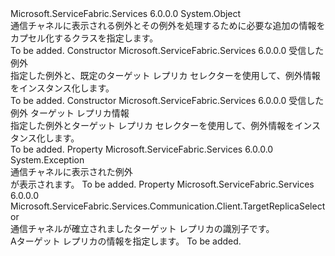 <Type Name="ExceptionInformation" FullName="Microsoft.ServiceFabric.Services.Communication.Client.ExceptionInformation">
  <TypeSignature Language="C#" Value="public sealed class ExceptionInformation" />
  <TypeSignature Language="ILAsm" Value=".class public auto ansi sealed beforefieldinit ExceptionInformation extends System.Object" />
  <TypeSignature Language="DocId" Value="T:Microsoft.ServiceFabric.Services.Communication.Client.ExceptionInformation" />
  <TypeSignature Language="VB.NET" Value="Public NotInheritable Class ExceptionInformation" />
  <TypeSignature Language="F#" Value="type ExceptionInformation = class" />
  <AssemblyInfo>
    <AssemblyName>Microsoft.ServiceFabric.Services</AssemblyName>
    <AssemblyVersion>6.0.0.0</AssemblyVersion>
  </AssemblyInfo>
  <Base>
    <BaseTypeName>System.Object</BaseTypeName>
  </Base>
  <Interfaces />
  <Docs>
    <summary>
            通信チャネルに表示される例外とその例外を処理するために必要な追加の情報をカプセル化するクラスを指定します。
            </summary>
    <remarks>To be added.</remarks>
  </Docs>
  <Members>
    <Member MemberName=".ctor">
      <MemberSignature Language="C#" Value="public ExceptionInformation (Exception exception);" />
      <MemberSignature Language="ILAsm" Value=".method public hidebysig specialname rtspecialname instance void .ctor(class System.Exception exception) cil managed" />
      <MemberSignature Language="DocId" Value="M:Microsoft.ServiceFabric.Services.Communication.Client.ExceptionInformation.#ctor(System.Exception)" />
      <MemberSignature Language="F#" Value="new Microsoft.ServiceFabric.Services.Communication.Client.ExceptionInformation : Exception -&gt; Microsoft.ServiceFabric.Services.Communication.Client.ExceptionInformation" Usage="new Microsoft.ServiceFabric.Services.Communication.Client.ExceptionInformation exception" />
      <MemberType>Constructor</MemberType>
      <AssemblyInfo>
        <AssemblyName>Microsoft.ServiceFabric.Services</AssemblyName>
        <AssemblyVersion>6.0.0.0</AssemblyVersion>
      </AssemblyInfo>
      <Parameters>
        <Parameter Name="exception" Type="System.Exception" />
      </Parameters>
      <Docs>
        <param name="exception">受信した例外</param>
        <summary>
            指定した例外と、既定のターゲット レプリカ セレクターを使用して、例外情報をインスタンス化します。
            </summary>
        <remarks>To be added.</remarks>
      </Docs>
    </Member>
    <Member MemberName=".ctor">
      <MemberSignature Language="C#" Value="public ExceptionInformation (Exception exception, Microsoft.ServiceFabric.Services.Communication.Client.TargetReplicaSelector targetReplica);" />
      <MemberSignature Language="ILAsm" Value=".method public hidebysig specialname rtspecialname instance void .ctor(class System.Exception exception, valuetype Microsoft.ServiceFabric.Services.Communication.Client.TargetReplicaSelector targetReplica) cil managed" />
      <MemberSignature Language="DocId" Value="M:Microsoft.ServiceFabric.Services.Communication.Client.ExceptionInformation.#ctor(System.Exception,Microsoft.ServiceFabric.Services.Communication.Client.TargetReplicaSelector)" />
      <MemberSignature Language="F#" Value="new Microsoft.ServiceFabric.Services.Communication.Client.ExceptionInformation : Exception * Microsoft.ServiceFabric.Services.Communication.Client.TargetReplicaSelector -&gt; Microsoft.ServiceFabric.Services.Communication.Client.ExceptionInformation" Usage="new Microsoft.ServiceFabric.Services.Communication.Client.ExceptionInformation (exception, targetReplica)" />
      <MemberType>Constructor</MemberType>
      <AssemblyInfo>
        <AssemblyName>Microsoft.ServiceFabric.Services</AssemblyName>
        <AssemblyVersion>6.0.0.0</AssemblyVersion>
      </AssemblyInfo>
      <Parameters>
        <Parameter Name="exception" Type="System.Exception" />
        <Parameter Name="targetReplica" Type="Microsoft.ServiceFabric.Services.Communication.Client.TargetReplicaSelector" />
      </Parameters>
      <Docs>
        <param name="exception">受信した例外</param>
        <param name="targetReplica">ターゲット レプリカ情報</param>
        <summary>
            指定した例外とターゲット レプリカ セレクターを使用して、例外情報をインスタンス化します。
            </summary>
        <remarks>To be added.</remarks>
      </Docs>
    </Member>
    <Member MemberName="Exception">
      <MemberSignature Language="C#" Value="public Exception Exception { get; }" />
      <MemberSignature Language="ILAsm" Value=".property instance class System.Exception Exception" />
      <MemberSignature Language="DocId" Value="P:Microsoft.ServiceFabric.Services.Communication.Client.ExceptionInformation.Exception" />
      <MemberSignature Language="VB.NET" Value="Public ReadOnly Property Exception As Exception" />
      <MemberSignature Language="F#" Value="member this.Exception : Exception" Usage="Microsoft.ServiceFabric.Services.Communication.Client.ExceptionInformation.Exception" />
      <MemberType>Property</MemberType>
      <AssemblyInfo>
        <AssemblyName>Microsoft.ServiceFabric.Services</AssemblyName>
        <AssemblyVersion>6.0.0.0</AssemblyVersion>
      </AssemblyInfo>
      <ReturnValue>
        <ReturnType>System.Exception</ReturnType>
      </ReturnValue>
      <Docs>
        <summary>
            通信チャネルに表示された例外
            </summary>
        <value><see cref="T:System.Exception" />が表示されます。</value>
        <remarks>To be added.</remarks>
      </Docs>
    </Member>
    <Member MemberName="TargetReplica">
      <MemberSignature Language="C#" Value="public Microsoft.ServiceFabric.Services.Communication.Client.TargetReplicaSelector TargetReplica { get; }" />
      <MemberSignature Language="ILAsm" Value=".property instance valuetype Microsoft.ServiceFabric.Services.Communication.Client.TargetReplicaSelector TargetReplica" />
      <MemberSignature Language="DocId" Value="P:Microsoft.ServiceFabric.Services.Communication.Client.ExceptionInformation.TargetReplica" />
      <MemberSignature Language="VB.NET" Value="Public ReadOnly Property TargetReplica As TargetReplicaSelector" />
      <MemberSignature Language="F#" Value="member this.TargetReplica : Microsoft.ServiceFabric.Services.Communication.Client.TargetReplicaSelector" Usage="Microsoft.ServiceFabric.Services.Communication.Client.ExceptionInformation.TargetReplica" />
      <MemberType>Property</MemberType>
      <AssemblyInfo>
        <AssemblyName>Microsoft.ServiceFabric.Services</AssemblyName>
        <AssemblyVersion>6.0.0.0</AssemblyVersion>
      </AssemblyInfo>
      <ReturnValue>
        <ReturnType>Microsoft.ServiceFabric.Services.Communication.Client.TargetReplicaSelector</ReturnType>
      </ReturnValue>
      <Docs>
        <summary>
            通信チャネルが確立されましたターゲット レプリカの識別子です。
            </summary>
        <value>A<see cref="T:Microsoft.ServiceFabric.Services.Communication.Client.TargetReplicaSelector" />ターゲット レプリカの情報を指定します。</value>
        <remarks>To be added.</remarks>
      </Docs>
    </Member>
  </Members>
</Type>